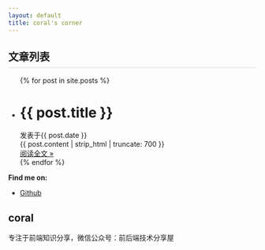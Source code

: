 ```yaml
---
layout: default
title: coral's corner
---
```

<div class="contentBox col-xs-12 col-sm-10  col-md-9 ">
  <h2 style="border-bottom: 1px solid #ddd; padding-bottom:8px;">文章列表</h2>
  <ul class="posts">
    {% for post in site.posts %}
    <li class="clearfix">
      <div class="post-header">
        <h1 class="post-title">
          <a class="post-title-link">{{ post.title }}</a>
        </h1>
        <div class="fs_12 grayText mb_60">
          <i></i>发表于<span>{{ post.date }}</span>
        </div>
      </div>
      <div class="post-content-preview">
        {{ post.content | strip_html | truncate: 700 }}
      </div>
      <div class="post-button text-center mt_20">
        <a class="btn" href="{{ post.url }}" rel="contents">
          阅读全文 »
        </a>
      </div>
    </li>
    {% endfor %}
  </ul>
  <p><b>Find me on:</b></p>
  <ul>
    <li><a href="https://github.com/fengye12">Github</a></li>
  </ul>
</div>
<div class="hidden-xs col-sm-2  col-md-3">
  <div class="clock" style="text-align:center;">
    <canvas id="clock" width="120px" height="120px" style="margin:20px auto"></canvas>
  </div>
  <div class="user-box">
    <h2>coral</h2>
    <div>专注于前端知识分享，微信公众号：前后端技术分享屋</div>
  </div>
</div>